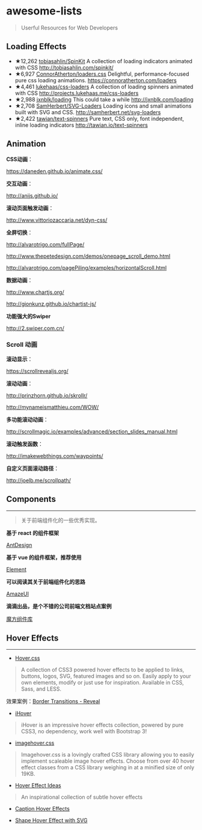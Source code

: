 # awesome-lists
> Userful Resources for Web Developers

## Loading Effects

- ★12,262 [tobiasahlin/SpinKit](https://github.com/tobiasahlin/SpinKit) A collection of loading indicators animated with CSS http://tobiasahlin.com/spinkit/
- ★6,927 [ConnorAtherton/loaders.css](https://github.com/ConnorAtherton/loaders.css) Delightful, performance-focused pure css loading animations. https://connoratherton.com/loaders 
- ★4,461 [lukehaas/css-loaders](https://github.com/lukehaas/css-loaders) A collection of loading spinners animated with CSS http://projects.lukehaas.me/css-loaders
- ★2,988 [jxnblk/loading](https://github.com/jxnblk/loading) This could take a while http://jxnblk.com/loading
- ★2,708 [SamHerbert/SVG-Loaders](https://github.com/SamHerbert/SVG-Loaders) Loading icons and small animations built with SVG and CSS. http://samherbert.net/svg-loaders
- ★2,422 [tawian/text-spinners](https://github.com/tawian/text-spinners) Pure text, CSS only, font independent, inline loading indicators http://tawian.io/text-spinners

## Animation

**CSS动画**：

https://daneden.github.io/animate.css/

**交互动画**：

http://anijs.github.io/

**滚动页面触发动画**：

http://www.vittoriozaccaria.net/dyn-css/

**全屏切换**：

http://alvarotrigo.com/fullPage/

http://www.thepetedesign.com/demos/onepage_scroll_demo.html

http://alvarotrigo.com/pagePiling/examples/horizontalScroll.html

**数据动画**：

http://www.chartjs.org/

http://gionkunz.github.io/chartist-js/


**功能强大的Swiper**

http://2.swiper.com.cn/

### Scroll 动画

**滚动显示**：

https://scrollrevealjs.org/                  

**滚动动画**：

http://prinzhorn.github.io/skrollr/

http://mynameismatthieu.com/WOW/

**多功能滚动动画**：

http://scrollmagic.io/examples/advanced/section_slides_manual.html

**滚动触发函数**：

http://imakewebthings.com/waypoints/

**自定义页面滚动路径**：

http://joelb.me/scrollpath/

## Components
---

> 关于前端组件化的一些优秀实现。

**基于 react 的组件框架**

[AntDesign](https://ant.design/)

**基于 vue 的组件框架，推荐使用**

[Element](http://element.eleme.io/#/zh-CN)

**可以阅读其关于前端组件化的思路**

[AmazeUI](http://amazeui.org/)

**滴滴出品，是个不错的公司前端文档站点案例**

[魔方组件库](http://mofang.xiaojukeji.com/)

## Hover Effects
---
- [Hover.css](http://ianlunn.github.io/Hover/)
> A collection of CSS3 powered hover effects to be applied to links, buttons, logos, SVG, featured images and so on. Easily apply to your own elements, modify or just use for inspiration. Available in CSS, Sass, and LESS.

 效果案例：[Border Transitions - Reveal](http://webbyawards.com/winners/2015/special-achievement/)

- [iHover](http://gudh.github.io/ihover/dist/index.html)
> iHover is an impressive hover effects collection, powered by pure CSS3, no dependency, work well with Bootstrap 3!

- [imagehover.css](http://imagehover.io/)
> Imagehover.css is a lovingly crafted CSS library allowing you to easily implement scaleable image hover effects. Choose from over 40 hover effect classes from a CSS library weighing in at a minified size of only 19KB.

- [Hover Effect Ideas](http://tympanus.net/Development/HoverEffectIdeas/)
> An inspirational collection of subtle hover effects

- [Caption Hover Effects](http://tympanus.net/Tutorials/CaptionHoverEffects/index.html)

- [Shape Hover Effect with SVG](http://tympanus.net/Tutorials/ShapeHoverEffectSVG/index.html)
